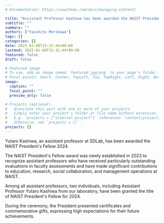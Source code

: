 ```yaml
---
# Documentation: https://wowchemy.com/docs/managing-content/

title: "Assistant Professor Kashiwa has been awarded the NAIST President's Fellow 2024"
subtitle: ""
summary: ""
authors: ["Yasuhito Morikawa"]
tags: []
categories: []
date: 2025-01-08T15:31:44+09:00
lastmod: 2025-01-08T15:31:44+09:00
featured: false
draft: false

# Featured image
# To use, add an image named `featured.jpg/png` to your page's folder.
# Focal points: Smart, Center, TopLeft, Top, TopRight, Left, Right, BottomLeft, Bottom, BottomRight.
image:
  caption: ""
  focal_point: ""
  preview_only: false

# Projects (optional).
#   Associate this post with one or more of your projects.
#   Simply enter your project's folder or file name without extension.
#   E.g. `projects = ["internal-project"]` references `content/project/deep-learning/index.md`.
#   Otherwise, set `projects = []`.
projects: []
---
```


Yutaro Kashiwa, an assistant professor at SDLab, has been awarded the NAIST President's Fellow 2024.

The NAIST President's Fellow award was newly established in 2023 to recognize assistant professors who have received particularly outstanding evaluations in faculty assessments and have made significant contributions to education, research, social collaboration, and management operations at NAIST.

Among all assistant professors, two individuals, including Assistant Professor Yutaro Kashiwa from our laboratory, have been granted the title of NAIST President's Fellow for 2024.

During the ceremony, the President presented certificates and commemorative gifts, expressing high expectations for their future achievements.
